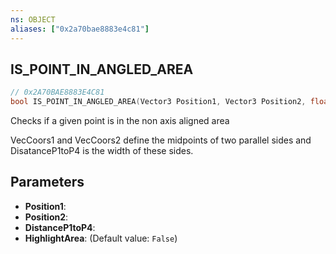 ```yaml
---
ns: OBJECT
aliases: ["0x2a70bae8883e4c81"]
---
```

## IS_POINT_IN_ANGLED_AREA

```c
// 0x2A70BAE8883E4C81
bool IS_POINT_IN_ANGLED_AREA(Vector3 Position1, Vector3 Position2, float DistanceP1toP4, bool HighlightArea);
```

Checks if a given point is in the non axis aligned area

VecCoors1 and VecCoors2 define the midpoints of two parallel sides and DisatanceP1toP4 is the width of these sides.


## Parameters
* **Position1**: 
* **Position2**: 
* **DistanceP1toP4**: 
* **HighlightArea**: (Default value: `False`)

